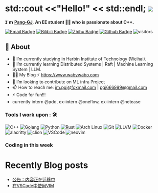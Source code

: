 # std::cout <<"Hello!" << std::endl; <img src="https://user-images.githubusercontent.com/5679180/79618120-0daffb80-80be-11ea-819e-d2b0fa904d07.gif" width="27px"> 

𝗜'𝗺 [**Pang-GJ**](https://github.com/Pang-GJ). **An EE student 👨‍💻 who is passionate about C++.**

[![Email Badge](https://img.shields.io/badge/-Email-c14438?style=flat-square&logo=Gmail&logoColor=white&link=2362421192@qq.com)](im.pgj@foxmail.com)
[![Bilibili Badge](https://img.shields.io/badge/-BiliBili-D14970?style=flat-square&logo=Bilibili&logoColor=white&link=https://space.bilibili.com/101024153)](https://space.bilibili.com/101024153)
[![Zhihu Badge](https://img.shields.io/badge/-Zhihu-1b8ee4?style=flat-square&logo=Zhihu&logoColor=white&link=https://www.zhihu.com/people/nu-li-zhong-de-jian-ge)](https://www.zhihu.com/people/nu-li-zhong-de-jian-ge)
[![Github Badge](https://img.shields.io/badge/-Github-232323?style=flat-square&logo=Github&logoColor=white&link=https://github.com/Pang-GJ)](https://github.com/Pang-GJ)
![visitors](https://visitor-badge.laobi.icu/badge?page_id=Pang-GJ)  

## 🧐 About
- 🔭 I’m currently studying in Harbin Institute of Technology (Weihai).
- 🌱 I’m currently learning Distributed Systems | Raft | Machine Learning System | LLM.
- 👨‍💻  My Blog ⚡ https://www.wabywabo.com
- 👯 I’m looking to contribute on ML infra Project
- 📫 How to reach me: im.pgj@foxmail.com | pgj666999@gmail.com
- ⚡ Code for fun!!!
- currently intern @pdd, ex-intern @oneflow, ex-intern @netease

### Tools I work upon : 🛠

<p align="left">
<img src="https://cdn.worldvectorlogo.com/logos/c.svg" alt="C++" width="40" height="40"/>
<img src="https://cdn.worldvectorlogo.com/logos/go-8.svg" alt="Golang" width="40" height="40"/>
<img src="https://cdn.worldvectorlogo.com/logos/python-5.svg" alt="Python" width="40" height="40"/>
<img src="https://cdn.worldvectorlogo.com/logos/rust.svg" alt="Rust" width="40" height="40"/>
<img src="https://simpleicons.org/icons/archlinux.svg" alt="Arch Linux" width="40" height="40"/>
<img src="https://cdn.worldvectorlogo.com/logos/git-icon.svg" alt="Git" width="40" height="40"/>
<img src="https://simpleicons.org/icons/llvm.svg" alt="LLVM" width="40" height="40"/>
<img src="https://cdn.worldvectorlogo.com/logos/docker.svg" alt="Docker" width="40" height="40"/>
<img src="https://simpleicons.org/icons/alacritty.svg" alt="alacritty" width="40" height="40"/>
<img src="https://cdn.worldvectorlogo.com/logos/clion-1.svg" alt="clion" width="40" height="40"/>
<img src="https://cdn.worldvectorlogo.com/logos/visual-studio-code-1.svg" alt="VSCode" width="40" height="40"/>
<img src="https://simpleicons.org/icons/neovim.svg" alt="neovim" width="40" height="40"/>
</p>

<!--
![Anurag's GitHub stats](https://github-readme-stats.vercel.app/api?username=Pang-GJ&show_icons=true&hide=contribs,prs&show_owner=true&title_color=03fc90&icon_color=03fc90&text_color=03fc90&bg_color=002b19)  
![Top Langs](https://github-readme-stats.vercel.app/api/top-langs/?username=Pang-GJ&title_color=03fc90&icon_color=03fc90&text_color=03fc90&bg_color=002b19&card_width=495)   
-->

### Coding in this week
[//]: ![WakaTime](/metrics.plugin.wakatime.svg)   

# Recently Blog posts
<!-- BLOG-POST-LIST:START -->
- [公告：内容正在迁移中](https://wabywabo.com/post/2)
- [在VSCode中使用VIM](https://wabywabo.com/post/1)
<!-- BLOG-POST-LIST:END -->

